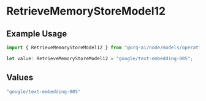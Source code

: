 # RetrieveMemoryStoreModel12

## Example Usage

```typescript
import { RetrieveMemoryStoreModel12 } from "@orq-ai/node/models/operations";

let value: RetrieveMemoryStoreModel12 = "google/text-embedding-005";
```

## Values

```typescript
"google/text-embedding-005"
```